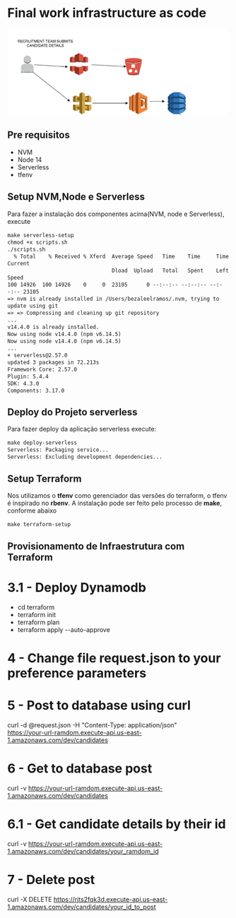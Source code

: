 # Final work infrastructure as code

![alt text](https://github.com/renatowow14/atividade-pos-IaaS/blob/main/images/image01.png)

## Pre requisitos

 - NVM
 - Node 14
 - Serverless
 - tfenv 

## Setup NVM,Node e Serverless

Para fazer a instalação dos componentes acima(NVM, node e Serverless), execute 

```
make serverless-setup
chmod +x scripts.sh
./scripts.sh
  % Total    % Received % Xferd  Average Speed   Time    Time     Time  Current
                                 Dload  Upload   Total   Spent    Left  Speed
100 14926  100 14926    0     0  23105      0 --:--:-- --:--:-- --:--:-- 23105
=> nvm is already installed in /Users/bezaleelramos/.nvm, trying to update using git
=> => Compressing and cleaning up git repository
...
v14.4.0 is already installed.
Now using node v14.4.0 (npm v6.14.5)
Now using node v14.4.0 (npm v6.14.5)
...
+ serverless@2.57.0
updated 3 packages in 72.213s
Framework Core: 2.57.0
Plugin: 5.4.4
SDK: 4.3.0
Components: 3.17.0
```
## Deploy do Projeto serverless

Para fazer deploy da aplicação serverless execute:

```
make deploy-serverless
Serverless: Packaging service...
Serverless: Excluding development dependencies...

```
## Setup Terraform

Nos utilizamos o **tfenv** como gerenciador das versões do terraform, o tfenv é inspirado no **rbenv**. A instalação pode ser feito pelo processo de **make**, conforme abaixo

```
make terraform-setup

```

## Provisionamento de  Infraestrutura com Terraform

# 3.1 - Deploy Dynamodb

- cd terraform
- terraform init
- terraform plan
- terraform apply --auto-approve

# 4 - Change file request.json to your preference parameters

# 5 - Post to database using curl

curl -d @request.json -H "Content-Type: application/json" \
https://your-url-ramdom.execute-api.us-east-1.amazonaws.com/dev/candidates

# 6 - Get to database post

curl -v https://your-url-ramdom.execute-api.us-east-1.amazonaws.com/dev/candidates

# 6.1 - Get candidate details by their id

curl -v https://your-url-ramdom.execute-api.us-east-1.amazonaws.com/dev/candidates/your_ramdom_id

# 7 - Delete post

curl -X DELETE https://rjts2fqk3d.execute-api.us-east-1.amazonaws.com/dev/candidates/your_id_to_post
